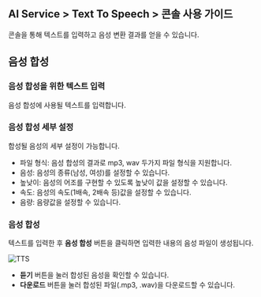 ## AI Service > Text To Speech > 콘솔 사용 가이드

콘솔을 통해 텍스트를 입력하고 음성 변환 결과를 얻을 수 있습니다.

## 음성 합성

### 음성 합성을 위한 텍스트 입력

음성 합성에 사용될 텍스트를 입력합니다.

### 음성 합성 세부 설정

합성될 음성의 세부 설정이 가능합니다.

* 파일 형식: 음성 합성의 결과로 mp3, wav 두가지 파일 형식을 지원합니다.
* 음성: 음성의 종류(남성, 여성)를 설정할 수 있습니다.
* 높낮이: 음성의 어조를 구현할 수 있도록 높낮이 값을 설정할 수 있습니다.
* 속도: 음성의 속도(1배속, 2배속 등)값을 설정할 수 있습니다.
* 음량: 음량값을 설정할 수 있습니다.

### 음성 합성

텍스트를 입력한 후 **음성 합성** 버튼을 클릭하면 입력한 내용의 음성 파일이 생성됩니다.

![TTS](http://static.toastoven.net/prod_speech/tts_console_ja.png)

* **듣기** 버튼을 눌러 합성된 음성을 확인할 수 있습니다.
* **다운로드** 버튼을 눌러 합성된 파일(.mp3, .wav)을 다운로드할 수 있습니다.